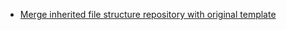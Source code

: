 - [Merge inherited file structure repository with original template](https://stackoverflow.com/questions/56577184/github-pull-changes-from-a-template-repository)